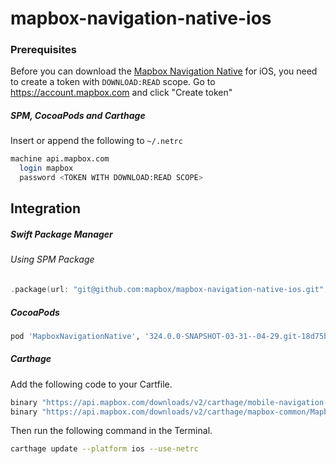 # mapbox-navigation-native-ios

### Prerequisites

Before you can download the [Mapbox Navigation Native](https://github.com/mapbox/mapbox-navigation-native) for iOS, you need to create a token with `DOWNLOAD:READ` scope.
Go to https://account.mapbox.com and click "Create token"

##### SPM, CocoaPods and Carthage
Insert or append the following to `~/.netrc`

```bash
machine api.mapbox.com
  login mapbox
  password <TOKEN WITH DOWNLOAD:READ SCOPE>
```

## Integration

##### Swift Package Manager

###### Using SPM Package

```swift
.package(url: "git@github.com:mapbox/mapbox-navigation-native-ios.git", from: "324.0.0-SNAPSHOT-03-31--04-29.git-18d75be-SNAPSHOT.0331T1146Z.3cdc024"),
```

##### CocoaPods

```ruby
pod 'MapboxNavigationNative', '324.0.0-SNAPSHOT-03-31--04-29.git-18d75be-SNAPSHOT.0331T1146Z.3cdc024'
```

##### Carthage

Add the following code to your Cartfile.

```bash
binary "https://api.mapbox.com/downloads/v2/carthage/mobile-navigation-native/MapboxNavigationNative.json" == 324.0.0-SNAPSHOT-03-31--04-29.git-18d75be-SNAPSHOT.0331T1146Z.3cdc024
binary "https://api.mapbox.com/downloads/v2/carthage/mapbox-common/MapboxCommon-ios.json" == 24.11.0-SNAPSHOT-03-31--04-29.git-18d75be
```

Then run the following command in the Terminal.
```bash
carthage update --platform ios --use-netrc
```
